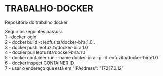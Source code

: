 # TRABALHO-DOCKER
Repositório do trabalho docker 


Seguir os seguintes passos:<br/>
1 - docker login<br/>
2 - docker build -t leofuzita/docker-bira:1.0 .<br/>
3 - docker push leofuzita/docker-bira:1.0<br/>
4 - docker pull leofuzita/docker-bira:1.0<br/>
5 - docker container run --name docker-bira -p -d leofuzita/docker-bira:1.0<br/>
6 - docker inspect CONTAINER ID<br/>
7 - usar o endereço que está em "IPAddress": "172.17.0.12"
